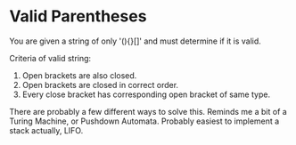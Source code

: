 # Valid Parentheses

You are given a string of only '(){}[]' and must determine if it is valid.

Criteria of valid string:

1. Open brackets are also closed.
2. Open brackets are closed in correct order.
3. Every close bracket has corresponding open bracket of same type.

There are probably a few different ways to solve this.
Reminds me a bit of a Turing Machine, or Pushdown Automata.
Probably easiest to implement a stack actually, LIFO.
